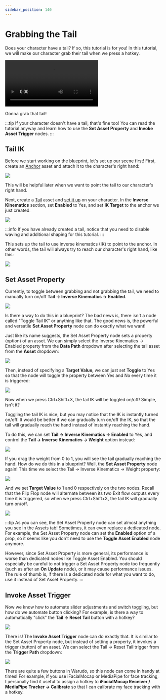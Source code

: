 ```yaml
---
sidebar_position: 140
---
```


# Grabbing the Tail

Does your character have a tail? If so, this tutorial is for you! In this tutorial, we will make our character grab their tail when we press a hotkey.

<div style={{width: '100%'}} className="video-box"><video controls loop src="/doc-img/tail.mp4" /></div>
<p class="img-desc">Gonna grab that tail!</p>

:::tip
If your character doesn't have a tail, that's fine too! You can read the tutorial anyway and learn how to use the **Set Asset Property** and **Invoke Asset Trigger** nodes.
:::

## Tail IK

Before we start working on the blueprint, let's set up our scene first! First, create an [Anchor](../../assets/anchor) asset and attach it to the character's right hand:

![](/doc-img/en-blueprint-tail-2.png)

This will be helpful later when we want to point the tail to our character's right hand.

Next, create a [Tail](../../assets/tail) asset and [set it up](../../assets/tail#setup) on your character. In the **Inverse Kinematics** section, set **Enabled** to Yes, and set **IK Target** to the anchor we just created:

![](/doc-img/en-blueprint-tail-3.png)

:::info
If you have already created a tail, notice that you need to disable waving and additional shaping for this tutorial.
:::

This sets up the tail to use inverse kinematics (IK) to point to the anchor. In other words, the tail will always try to reach our character's right hand, like this:

![](/doc-img/en-blueprint-tail-1.png)

## Set Asset Property

Currently, to toggle between grabbing and not grabbing the tail, we need to manually turn on/off **Tail → Inverse Kinematics → Enabled**.

![](/doc-img/en-blueprint-tail-4.png)

Is there a way to do this in a blueprint? The bad news is, there isn't a node called "Toggle Tail IK" or anything like that. The good news is, the powerful and versatile **Set Asset Property** node can do exactly what we want!

Just like its name suggests, the Set Asset Property node sets a property (option) of an asset. We can simply select the Inverse Kinematics → Enabled property from the **Data Path** dropdown after selecting the tail asset from the **Asset** dropdown:

![](/doc-img/en-blueprint-tail-9.png)

Then, instead of specifying a **Target Value**, we can just set **Toggle** to Yes so that the node will toggle the property between Yes and No every time it is triggered:

![](/doc-img/en-blueprint-tail-5.png)

Now when we press Ctrl+Shift+X, the tail IK will be toggled on/off! Simple, isn't it?

Toggling the tail IK is nice, but you may notice that the IK is instantly turned on/off. It would be better if we can gradually turn on/off the IK, so that the tail will gradually reach the hand instead of instantly reaching the hand.

To do this, we can set **Tail → Inverse Kinematics → Enabled** to Yes, and control the **Tail → Inverse Kinematics → Weight** option instead:

![](/doc-img/en-blueprint-tail-6.png)

If you drag the weight from 0 to 1, you will see the tail gradually reaching the hand. How do we do this in a blueprint? Well, the **Set Asset Property** node again! This time we select the Tail → Inverse Kinematics → Weight property:

![](/doc-img/en-blueprint-tail-8.png)

And we set **Target Value** to 1 and 0 respectively on the two nodes. Recall that the Flip Flop node will alternate between its two Exit flow outputs every time it is triggered, so when we press Ctrl+Shift+X, the tail IK will gradually turn on/off.

![](/doc-img/en-blueprint-tail-7.png)

:::tip
As you can see, the Set Asset Property node can set almost anything you see in the Assets tab! Sometimes, it can even replace a dedicated node. For example, the Set Asset Property node can set the **Enabled** option of a prop, so it seems like you don't need to use the **Toggle Asset Enabled** node anymore.

However, since Set Asset Property is more general, its performance is worse than dedicated nodes like Toggle Asset Enabled. You should especially be careful to not trigger a Set Asset Property node too frequently (such as after an **On Update** node), or it may cause performance issues. The rule of thumb is, if there is a dedicated node for what you want to do, use it instead of Set Asset Property.
:::

## Invoke Asset Trigger

Now we know how to automate slider adjustments and switch toggling, but how do we automate button clicking? For example, is there a way to automatically "click" the **Tail → Reset Tail** button with a hotkey?

![](/doc-img/en-blueprint-tail-11.png)

There is! The **Invoke Asset Trigger** node can do exactly that. It is similar to the Set Asset Property node, but instead of setting a property, it invokes a trigger (button) of an asset. We can select the Tail → Reset Tail trigger from the **Trigger Path** dropdown:

![](/doc-img/en-blueprint-tail-10.png)

There are quite a few buttons in Warudo, so this node can come in handy at times! For example, if you use iFacialMocap or MediaPipe for face tracking, I personally find it useful to assign a hotkey to **iFacialMocap Receiver / MediaPipe Tracker → Calibrate** so that I can calibrate my face tracking with a hotkey.
